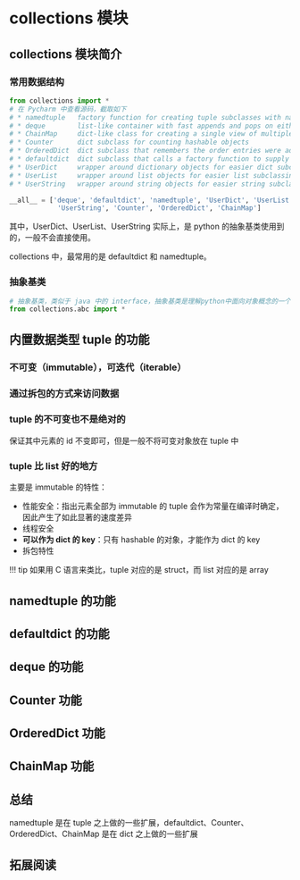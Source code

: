 # collections 模块

## collections 模块简介

### 常用数据结构
```python
from collections import * 
# 在 Pycharm 中查看源码，截取如下
# * namedtuple   factory function for creating tuple subclasses with named fields
# * deque        list-like container with fast appends and pops on either end
# * ChainMap     dict-like class for creating a single view of multiple mappings
# * Counter      dict subclass for counting hashable objects
# * OrderedDict  dict subclass that remembers the order entries were added
# * defaultdict  dict subclass that calls a factory function to supply missing values
# * UserDict     wrapper around dictionary objects for easier dict subclassing
# * UserList     wrapper around list objects for easier list subclassing
# * UserString   wrapper around string objects for easier string subclassing

__all__ = ['deque', 'defaultdict', 'namedtuple', 'UserDict', 'UserList',
            'UserString', 'Counter', 'OrderedDict', 'ChainMap']
```

其中，UserDict、UserList、UserString 实际上，是 python 的抽象基类使用到的，一般不会直接使用。

collections 中，最常用的是 defaultdict 和 namedtuple。

### 抽象基类

```python
# 抽象基类，类似于 java 中的 interface，抽象基类是理解python中面向对象概念的一个非常重要的基础知识
from collections.abc import * 
```

## 内置数据类型 tuple 的功能

### 不可变（immutable），可迭代（iterable）

### 通过拆包的方式来访问数据

### tuple 的不可变也不是绝对的

保证其中元素的 id 不变即可，但是一般不将可变对象放在 tuple 中

### tuple 比 list 好的地方

主要是 immutable 的特性：

- 性能安全：指出元素全部为 immutable 的 tuple 会作为常量在编译时确定，因此产生了如此显著的速度差异
- 线程安全
- **可以作为 dict 的 key**：只有 hashable 的对象，才能作为 dict 的 key
- 拆包特性

!!! tip
    如果用 C 语言来类比，tuple 对应的是 struct，而 list 对应的是 array

## namedtuple 的功能
## defaultdict 的功能
## deque 的功能
## Counter 功能
## OrderedDict 功能
## ChainMap 功能
## 总结

namedtuple 是在 tuple 之上做的一些扩展，defaultdict、Counter、OrderedDict、ChainMap 是在 dict 之上做的一些扩展

## 拓展阅读

